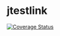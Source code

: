 # jtestlink

[![Coverage Status](https://coveralls.io/repos/sleroy/jtestlink/badge.svg?branch=master&service=github)](https://coveralls.io/github/sleroy/jtestlink?branch=master)

